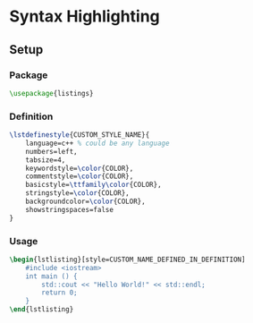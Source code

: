 # Syntax Highlighting

## Setup

### Package

```tex
\usepackage{listings}
```

### Definition

```tex
\lstdefinestyle{CUSTOM_STYLE_NAME}{
	language=c++ % could be any language
	numbers=left,
	tabsize=4,
	keywordstyle=\color{COLOR},
	commentstyle=\color{COLOR},
	basicstyle=\ttfamily\color{COLOR},
	stringstyle=\color{COLOR},
	backgroundcolor=\color{COLOR},
	showstringspaces=false
}
```

### Usage

```tex
\begin{lstlisting}[style=CUSTOM_NAME_DEFINED_IN_DEFINITION]
	#include <iostream>
	int main () {
		std::cout << "Hello World!" << std::endl;
		return 0;
	}
\end{lstlisting}
```